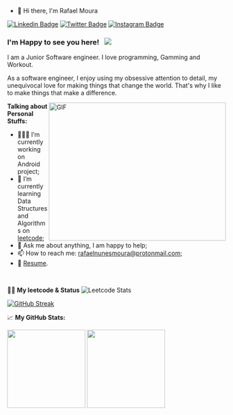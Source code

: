 - 👋  Hi there, I'm Rafael Moura

[![Linkedin Badge](https://img.shields.io/badge/-LinkedIn-0e76a8?style=flat-square&logo=Linkedin&logoColor=white)](https://www.linkedin.com/in/rafaelnunesmoura/)
[![Twitter Badge](https://img.shields.io/badge/-Twitter-00acee?style=flat-square&logo=Twitter&logoColor=white)](https://twitter.com/rafaelm229)
[![Instagram Badge](https://img.shields.io/badge/-Instagram-e4405f?style=flat-square&logo=Instagram&logoColor=white)](https://instagram.com/devrafaelmoura)

### I'm Happy to see you here! &nbsp; ![](https://visitor-badge.glitch.me/badge?page_id=rafaelnunesmoura.rafael)

I am a Junior Software engineer. I love programming, Gamming and Workout.

As a software engineer, I enjoy using my obsessive attention to detail, my unequivocal love for making things that change the world. That's why I like to make things that make a difference.

<img align="right" alt="GIF" src="https://github.com/Gapur/Gapur/blob/master/coding.gif?raw=true" width="408" height="318" />
  

**Talking about Personal Stuffs:**

- 👨🏻‍💻 I’m currently working on Android project;
- 🚀 I’m currently learning Data Structures and Algorithms on [leetcode](https://leetcode.com/rafaelnunesmoura/);
- 💬 Ask me about anything, I am happy to help;
- 📫 How to reach me: rafaelnunesmoura@protonmail.com;
- 📝 [Resume](!).

</br>

👨‍💻 **My leetcode & Status**
![Leetcode Stats](https://leetcode.card.workers.dev/?username=rafaelnunesmoura&theme=auto)

[![GitHub Streak](http://github-readme-streak-stats.herokuapp.com?user=rafaelnunesmoura&date_format=M%20j%5B%2C%20Y%5D)](https://git.io/streak-stats)


📈 **My GitHub Stats:**

<p>
  <img height="180em" src="https://github-readme-stats.vercel.app/api?username=rafaelnunesmoura&show_icons=true&hide_border=true&&count_private=true&include_all_commits=true" />
  <img height="180em" src="https://github-readme-stats.vercel.app/api/top-langs/?username=rafaelnunesmoura&exclude_repo=KNN-Image-Classification&show_icons=true&hide_border=true&layout=compact&langs_count=8"/>
</p>
